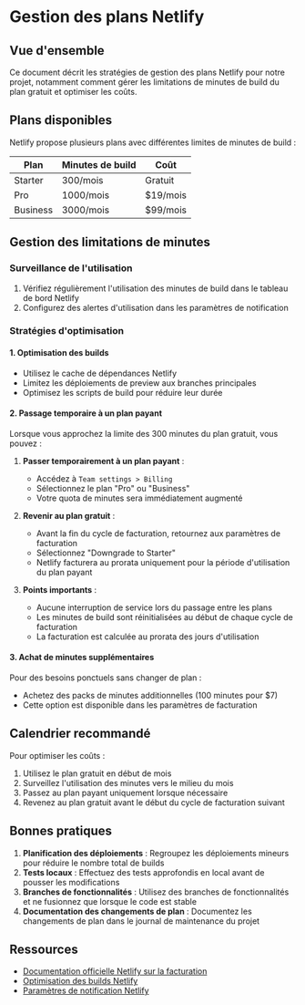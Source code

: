 # Gestion des plans Netlify

## Vue d'ensemble

Ce document décrit les stratégies de gestion des plans Netlify pour notre projet, notamment comment gérer les limitations de minutes de build du plan gratuit et optimiser les coûts.

## Plans disponibles

Netlify propose plusieurs plans avec différentes limites de minutes de build :

| Plan | Minutes de build | Coût |
|------|-----------------|------|
| Starter | 300/mois | Gratuit |
| Pro | 1000/mois | $19/mois |
| Business | 3000/mois | $99/mois |

## Gestion des limitations de minutes

### Surveillance de l'utilisation

1. Vérifiez régulièrement l'utilisation des minutes de build dans le tableau de bord Netlify
2. Configurez des alertes d'utilisation dans les paramètres de notification

### Stratégies d'optimisation

#### 1. Optimisation des builds

- Utilisez le cache de dépendances Netlify
- Limitez les déploiements de preview aux branches principales
- Optimisez les scripts de build pour réduire leur durée

#### 2. Passage temporaire à un plan payant

Lorsque vous approchez la limite des 300 minutes du plan gratuit, vous pouvez :

1. **Passer temporairement à un plan payant** :
   - Accédez à `Team settings > Billing`
   - Sélectionnez le plan "Pro" ou "Business"
   - Votre quota de minutes sera immédiatement augmenté

2. **Revenir au plan gratuit** :
   - Avant la fin du cycle de facturation, retournez aux paramètres de facturation
   - Sélectionnez "Downgrade to Starter"
   - Netlify facturera au prorata uniquement pour la période d'utilisation du plan payant

3. **Points importants** :
   - Aucune interruption de service lors du passage entre les plans
   - Les minutes de build sont réinitialisées au début de chaque cycle de facturation
   - La facturation est calculée au prorata des jours d'utilisation

#### 3. Achat de minutes supplémentaires

Pour des besoins ponctuels sans changer de plan :

- Achetez des packs de minutes additionnelles (100 minutes pour $7)
- Cette option est disponible dans les paramètres de facturation

## Calendrier recommandé

Pour optimiser les coûts :

1. Utilisez le plan gratuit en début de mois
2. Surveillez l'utilisation des minutes vers le milieu du mois
3. Passez au plan payant uniquement lorsque nécessaire
4. Revenez au plan gratuit avant le début du cycle de facturation suivant

## Bonnes pratiques

1. **Planification des déploiements** : Regroupez les déploiements mineurs pour réduire le nombre total de builds
2. **Tests locaux** : Effectuez des tests approfondis en local avant de pousser les modifications
3. **Branches de fonctionnalités** : Utilisez des branches de fonctionnalités et ne fusionnez que lorsque le code est stable
4. **Documentation des changements de plan** : Documentez les changements de plan dans le journal de maintenance du projet

## Ressources

- [Documentation officielle Netlify sur la facturation](https://docs.netlify.com/accounts-and-billing/billing/)
- [Optimisation des builds Netlify](https://docs.netlify.com/configure-builds/manage-dependencies/)
- [Paramètres de notification Netlify](https://docs.netlify.com/monitor-sites/notifications/) 